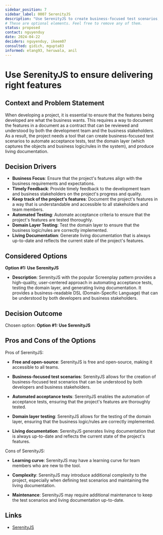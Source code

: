 ```yaml
---
sidebar_position: 7
sidebar_label: 0007 SerenityJS
description: "Use SerenityJS to create business-focused test scenarios, automate acceptance criteria, test domain layer, and generate living documentation."
# These are optional elements. Feel free to remove any of them.
status: proposed
contact: nguyenduy
date: 2024-04-22  
deciders: nguyenduy, ikeem07
consulted: gidich, mgupta83
informed: etang93, heruwala, anil
---
```


# Use SerenityJS to ensure delivering right features

## Context and Problem Statement

When developing a project, it is essential to ensure that the features being developed are what the business wants. This requires a way to document the features in a document as a contract that can be reviewed and understood by both the development team and the business stakeholders. As a result, the project needs a tool that can create business-focused test scenarios to automate acceptance tests, test the domain layer (which captures the objects and business logic/rules in the system), and produce living documentation.

## Decision Drivers

- **Business Focus**: Ensure that the project's features align with the business requirements and expectations.
- **Timely Feedback**: Provide timely feedback to the development team and business stakeholders on the project's progress and quality.
- **Keep track of the project's features**: Document the project's features in a way that is understandable and accessible to all stakeholders and team members.
- **Automated Testing**: Automate acceptance criteria to ensure that the project's features are tested thoroughly.
- **Domain Layer Testing**: Test the domain layer to ensure that the business logic/rules are correctly implemented.
- **Living Documentation**: Generate living documentation that is always up-to-date and reflects the current state of the project's features.

## Considered Options

**Option #1: Use SerenityJS**

- **Description**: SerenityJS with the popular Screenplay pattern provides a high-quality, user-centered approach in automating acceptance tests, testing the domain layer, and generating living documentation. It provides a business-readable DSL (Domain-Specific Language) that can be understood by both developers and business stakeholders.

## Decision Outcome

Chosen option: **Option #1: Use SerenityJS**


## Pros and Cons of the Options

Pros of SerenityJS:

- **Free and open-source**: SerenityJS is free and open-source, making it accessible to all teams.

- **Business-focused test scenarios**: SerenityJS allows for the creation of business-focused test scenarios that can be understood by both developers and business stakeholders.

- **Automated acceptance tests**: SerenityJS enables the automation of acceptance tests, ensuring that the project's features are thoroughly tested.

- **Domain layer testing**: SerenityJS allows for the testing of the domain layer, ensuring that the business logic/rules are correctly implemented.

- **Living documentation**: SerenityJS generates living documentation that is always up-to-date and reflects the current state of the project's features.

Cons of SerenityJS:

- **Learning curve**: SerenityJS may have a learning curve for team members who are new to the tool.

- **Complexity**: SerenityJS may introduce additional complexity to the project, especially when defining test scenarios and maintaining the living documentation.

- **Maintenance**: SerenityJS may require additional maintenance to keep the test scenarios and living documentation up-to-date.

## Links

- [SerenityJS](https://serenity-js.org/)

